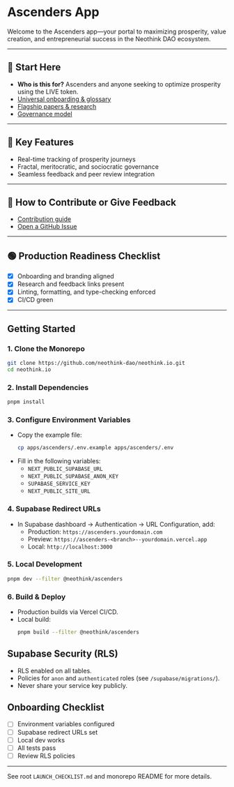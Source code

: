 # Ascenders App

Welcome to the Ascenders app—your portal to maximizing prosperity, value creation, and entrepreneurial success in the Neothink DAO ecosystem.

---

## 🧭 Start Here
- **Who is this for?** Ascenders and anyone seeking to optimize prosperity using the LIVE token.
- [Universal onboarding & glossary](../../README.md#start-here-universal-onboarding)
- [Flagship papers & research](../../papers/README.md)
- [Governance model](../../DAO_GOVERNANCE.md)

---

## 🌟 Key Features
- Real-time tracking of prosperity journeys
- Fractal, meritocratic, and sociocratic governance
- Seamless feedback and peer review integration

---

## 🤝 How to Contribute or Give Feedback
- [Contribution guide](../../CONTRIBUTORS.md)
- [Open a GitHub Issue](https://github.com/neothink-dao/neothink.io/issues)

---

## 🟢 Production Readiness Checklist
- [x] Onboarding and branding aligned
- [x] Research and feedback links present
- [x] Linting, formatting, and type-checking enforced
- [x] CI/CD green

---

## Getting Started

### 1. Clone the Monorepo
```sh
git clone https://github.com/neothink-dao/neothink.io.git
cd neothink.io
```

### 2. Install Dependencies
```sh
pnpm install
```

### 3. Configure Environment Variables
- Copy the example file:
  ```sh
  cp apps/ascenders/.env.example apps/ascenders/.env
  ```
- Fill in the following variables:
  - `NEXT_PUBLIC_SUPABASE_URL`
  - `NEXT_PUBLIC_SUPABASE_ANON_KEY`
  - `SUPABASE_SERVICE_KEY`
  - `NEXT_PUBLIC_SITE_URL`

### 4. Supabase Redirect URLs
- In Supabase dashboard → Authentication → URL Configuration, add:
  - Production: `https://ascenders.yourdomain.com`
  - Preview: `https://ascenders-<branch>--yourdomain.vercel.app`
  - Local: `http://localhost:3000`

### 5. Local Development
```sh
pnpm dev --filter @neothink/ascenders
```

### 6. Build & Deploy
- Production builds via Vercel CI/CD.
- Local build:
  ```sh
  pnpm build --filter @neothink/ascenders
  ```

## Supabase Security (RLS)
- RLS enabled on all tables.
- Policies for `anon` and `authenticated` roles (see `/supabase/migrations/`).
- Never share your service key publicly.

## Onboarding Checklist
- [ ] Environment variables configured
- [ ] Supabase redirect URLs set
- [ ] Local dev works
- [ ] All tests pass
- [ ] Review RLS policies

---
See root `LAUNCH_CHECKLIST.md` and monorepo README for more details.
